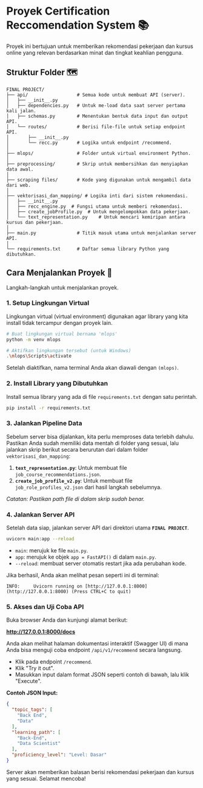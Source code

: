 # Proyek Certification Reccomendation System 📚

Proyek ini bertujuan untuk memberikan rekomendasi pekerjaan dan kursus online yang relevan berdasarkan minat dan tingkat keahlian pengguna.

## Struktur Folder 🗺️
```
FINAL PROJECT/
├── api/                  # Semua kode untuk membuat API (server).
│   ├── __init__.py
│   ├── dependencies.py   # Untuk me-load data saat server pertama kali jalan.
│   ├── schemas.py        # Menentukan bentuk data input dan output API.
│   └── routes/           # Berisi file-file untuk setiap endpoint API.
│       ├── __init__.py
│       └── recc.py       # Logika untuk endpoint /recommend.
│
├── mlops/                # Folder untuk virtual environment Python.
│
├── preprocessing/        # Skrip untuk membersihkan dan menyiapkan data awal.
│
├── scraping files/       # Kode yang digunakan untuk mengambil data dari web.
│
├── vektorisasi_dan_mapping/ # Logika inti dari sistem rekomendasi.
│   ├── __init__.py
│   ├── recc_engine.py  # Fungsi utama untuk memberi rekomendasi.
│   ├── create_jobProfile.py  # Untuk mengelompokkan data pekerjaan.
│   └── text_representation.py    # Untuk mencari kemiripan antara kursus dan pekerjaan.
│
├── main.py               # Titik masuk utama untuk menjalankan server API.
│
└── requirements.txt      # Daftar semua library Python yang dibutuhkan.
```

## Cara Menjalankan Proyek 🚂

Langkah-langkah untuk menjalankan proyek.

### 1. Setup Lingkungan Virtual

Lingkungan virtual (virtual environment) digunakan agar library yang kita install tidak tercampur dengan proyek lain.

```bash
# Buat lingkungan virtual bernama 'mlops'
python -m venv mlops

# Aktifkan lingkungan tersebut (untuk Windows)
.\mlops\Scripts\activate
```
Setelah diaktifkan, nama terminal Anda akan diawali dengan `(mlops)`.

### 2. Install Library yang Dibutuhkan

Install semua library yang ada di file `requirements.txt` dengan satu perintah.

```bash
pip install -r requirements.txt
```

### 3. Jalankan Pipeline Data

Sebelum server bisa dijalankan, kita perlu memproses data terlebih dahulu. Pastikan Anda sudah memiliki data mentah di folder yang sesuai, lalu jalankan skrip berikut secara berurutan dari dalam folder `vektorisasi_dan_mapping`:

1.  **`text_representation.py`**: Untuk membuat file `job_course_recommendations.json`.
2.  **`create_job_profile_v2.py`**: Untuk membuat file `job_role_profiles_v2.json` dari hasil langkah sebelumnya.

*Catatan: Pastikan path file di dalam skrip sudah benar.*

### 4. Jalankan Server API

Setelah data siap, jalankan server API dari direktori utama **`FINAL PROJECT`**.

```bash
uvicorn main:app --reload
```
* `main`: merujuk ke file `main.py`.
* `app`: merujuk ke objek `app = FastAPI()` di dalam `main.py`.
* `--reload`: membuat server otomatis restart jika ada perubahan kode.

Jika berhasil, Anda akan melihat pesan seperti ini di terminal:
```
INFO:     Uvicorn running on [http://127.0.0.1:8000](http://127.0.0.1:8000) (Press CTRL+C to quit)
```

### 5. Akses dan Uji Coba API

Buka browser Anda dan kunjungi alamat berikut:

**http://127.0.0.1:8000/docs**

Anda akan melihat halaman dokumentasi interaktif (Swagger UI) di mana Anda bisa menguji coba endpoint `/api/v1/recommend` secara langsung.

- Klik pada endpoint `/recommend`.
- Klik "Try it out".
- Masukkan input dalam format JSON seperti contoh di bawah, lalu klik "Execute".

**Contoh JSON Input:**
```json
{
  "topic_tags": [
    "Back End",
    "Data"
  ],
  "learning_path": [
    "Back-End",
    "Data Scientist"
  ],
  "proficiency_level": "Level: Dasar"
}
```

Server akan memberikan balasan berisi rekomendasi pekerjaan dan kursus yang sesuai. Selamat mencoba!
